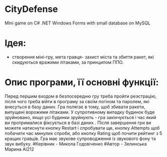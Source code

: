 # CityDefense
Mini game on C# .NET Windows Forms with small database on MySQL
# Ідея:
  - створення міні-гру, мета гравця- захист міста та збиття ракет, які скидуються вражими літаками, за принципом ППО.
  # Опис програми, її основні функції:
  Перед першим входом в безпосередню гру треба пройти реэстрацію, після чого треба війти в програму за своїм логіном та паролем, які внесуться в базу даних. 
    Гра полягає в тому, щоб збивати ракети, випущені ворожими літаками. У супротивному випадку будинок буде зруйновано, якщо усі будинки зруйнують - 
  гра закінчується і час який ви протрималися фіксується в базі даних . Після завершення гри ви можете натиснути кнопку Restart і спробувати ще,
  кнопку Аttempts щоб побачити час минулих спроби, або кнопку Rating щоб почити рейтинг з 5 кращих гравців. 
  Гра має звукове супроводження із звукового фону та звук вибуху.
#Керівник - Микола Годовіченко
#Автор - Зелинська Марина АІ212
